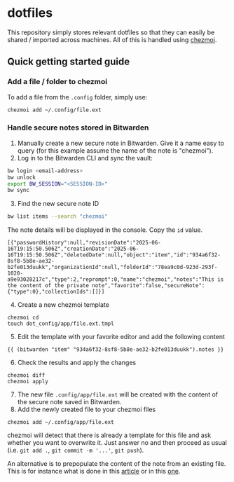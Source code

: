 # dotfiles

This repository simply stores relevant dotfiles so that they can easily be shared / imported across machines.
All of this is handled using [chezmoi](https://www.chezmoi.io/).

## Quick getting started guide

### Add a file / folder to chezmoi

To add a file from the `.config` folder, simply use:

```bash
chezmoi add ~/.config/file.ext
```

### Handle secure notes stored in Bitwarden

1. Manually create a new secure note in Bitwarden. Give it a name easy to query (for this example assume the name of the note is "chezmoi").
2. Log in to the Bitwarden CLI and sync the vault:
```bash
bw login <email-address>
bw unlock
export BW_SESSION="<SESSION-ID>"
bw sync
```
3. Find the new secure note ID
```bash
bw list items --search "chezmoi"
```
The note details will be displayed in the console. Copy the `id` value. 
```
[{"passwordHistory":null,"revisionDate":"2025-06-16T19:15:50.506Z","creationDate":"2025-06-16T19:15:50.506Z","deletedDate":null,"object":"item","id":"934a6f32-8sf8-5b8e-ae32-b2fe013duukk","organizationId":null,"folderId":"78ea9c0d-923d-293f-1020-a9e93028217c","type":2,"reprompt":0,"name":"chezmoi","notes":"This is the content of the private note","favorite":false,"secureNote":{"type":0},"collectionIds":[]}]
```
4. Create a new chezmoi template
```
chezmoi cd
touch dot_config/app/file.ext.tmpl
```
5. Edit the template with your favorite editor and add the following content
```
{{ (bitwarden "item" "934a6f32-8sf8-5b8e-ae32-b2fe013duukk").notes }}
```
6. Check the results and apply the changes
```
chezmoi diff
chezmoi apply
```
7. The new file `.config/app/file.ext` will be created with the content of the secure note saved in Bitwarden.
8. Add the newly created file to your chezmoi files
```
chezmoi add ~/.config/app/file.ext
```
chezmoi will detect that there is already a template for this file and ask whether you want to overwrite it. Just answer no and then proceed as usual (i.e. `git add .`, `git commit -m '...'`, `git push`).

An alternative is to prepopulate the content of the note from an existing file. This is for instance what is done in this [article](https.77dev.to7jmc2657using-bitwarden-and-chezmoi-to-manage-ssh-keys-5hfm) or in this [one](https://medium.com/@josemrivera/share-credentials-across-machines-using-chezmoi-and-bitwarden-4069dcb6e367).
